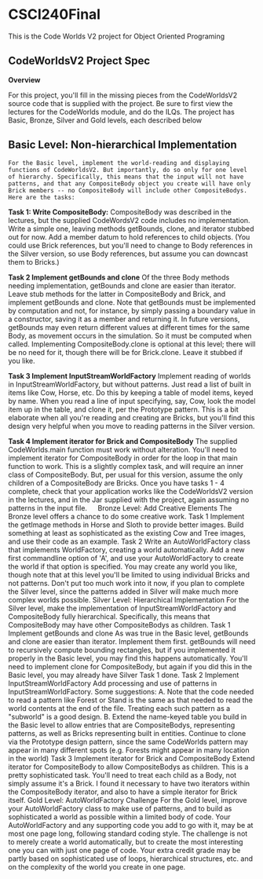 # CSCI240Final
This is the Code Worlds V2 project for Object Oriented Programing


## CodeWorldsV2 Project Spec
**Overview**

For this project, you'll fill in the missing pieces from the CodeWorldsV2 source code that is supplied with the project. Be sure to first view the lectures for the CodeWorlds module, and do the ILQs.  The project has Basic, Bronze, Silver and Gold levels, each described below

## Basic Level: Non-hierarchical Implementation
`For the Basic level, implement the world-reading and displaying functions of CodeWorldsV2. But importantly, do so only for one level of hierarchy.
Specifically, this means that the input will not have patterns, and that any CompositeBody object you create will have only Brick members -- no CompositeBody will include other CompositeBodys. Here are the tasks:`

**Task 1: Write CompositeBody:**
CompositeBody was described in the lectures, but the supplied CodeWordsV2 code includes no implementation. Write a simple one, leaving methods getBounds, clone, and iterator stubbed out for now. Add a member datum to hold references to child objects. (You could use Brick references, but you'll need to change to Body references in the Silver version, so use Body references, but assume you can downcast them to Bricks.)

**Task 2 Implement getBounds and clone**
Of the three Body methods needing implementation, getBounds and clone are easier than iterator. Leave stub methods for the latter in CompositeBody and Brick, and implement getBounds and clone.
Note that getBounds must be implemented by computation and not, for instance, by simply passing a boundary value in a constructor, saving it as a member and returning it. In future versions, getBounds may even return different values at different times for the same Body, as movement occurs in the simulation. So it must be computed when called.
Implementing CompositeBody.clone is optional at this level; there will be no need for it, though there will be for Brick.clone. Leave it stubbed if you like.

**Task 3 Implement InputStreamWorldFactory**
Implement reading of worlds in InputStreamWorldFactory, but without patterns. Just read a list of built in items like Cow, Horse, etc.
Do this by keeping a table of model items, keyed by name. When you read a line of input specifying, say, Cow, look the model item up in the table, and clone it, per the Prototype pattern. This is a bit elaborate when all you're reading and creating are Bricks, but you'll find this design very helpful when you move to reading patterns in the Silver version.

**Task 4 Implement iterator for Brick and CompositeBody**
The supplied CodeWorlds.main function must work without alteration. You'll need to implement iterator for CompositeBody in order for the loop in that main function to work. This is a slightly complex task, and will require an inner class of CompositeBody. But, per usual for this version, assume the only children of a CompositeBody are Bricks.
Once you have tasks 1 - 4 complete, check that your application works like the CodeWorldsV2 version in the lectures, and in the Jar supplied with the project, again assuming no patterns in the input file.
 
Bronze Level: Add Creative Elements
The Bronze level offers a chance to do some creative work.
Task 1
Implement the getImage methods in Horse and Sloth to provide better images. Build something at least as sophisticated as the existing Cow and Tree images, and use their code as an example.
Task 2
Write an AutoWorldFactory class that implements WorldFactory, creating a world automatically. Add a new first commandline option of 'A', and use your AutoWorldFactory to create the world if that option is specified. You may create any world you like, though note that at this level you'll be limited to using individual Bricks and not patterns. Don't put too much work into it now, if you plan to complete the Silver level, since the patterns added in Silver will make much more complex worlds possible.
Silver Level: Hierarchical Implementation
For the Silver level, make the implementation of InputStreamWorldFactory and CompositeBody fully hierarchical. Specifically, this means that CompositeBody may have other CompositeBodys as children.
Task 1 Implement getBounds and clone
As was true in the Basic level, getBounds and clone are easier than iterator. Implement them first. getBounds will need to recursively compute bounding rectangles, but if you implemented it properly in the Basic level, you may find this happens automatically. You'll need to implement clone for CompositeBody, but again if you did this in the Basic level, you may already have Silver Task 1 done.
Task 2 Implement InputStreamWorldFactory
Add processing and use of patterns in InputStreamWorldFactory. Some suggestions:
A. Note that the code needed to read a pattern like Forest or Stand is the same as that needed to read the world contents at the end of the file. Treating each such pattern as a "subworld" is a good design.
B. Extend the name-keyed table you build in the Basic level to allow entries that are CompositeBodys, representing patterns, as well as Bricks representing built in entities. Continue to clone via the Prototype design pattern, since the same CodeWorlds pattern may appear in many different spots (e.g. Forests might appear in many location in the world)
Task 3 Implement iterator for Brick and CompositeBody
Extend iterator for CompositeBody to allow CompositeBodys as children. This is a pretty sophisticated task. You'll need to treat each child as a Body, not simply assume it's a Brick. I found it necessary to have two iterators within the CompositeBody iterator, and also to have a simple iterator for Brick itself.
Gold Level: AutoWorldFactory Challenge
For the Gold level, improve your AutoWorldFactory class to make use of patterns, and to build as sophisticated a world as possible within a limited body of code.
Your AutoWorldFactory and any supporting code you add to go with it, may be at most one page long, following standard coding style. The challenge is not to merely create a world automatically, but to create the most interesting one you can with just one page of code. Your extra credit grade may be partly based on sophisticated use of loops, hierarchical structures, etc. and on the complexity of the world you create in one page.

